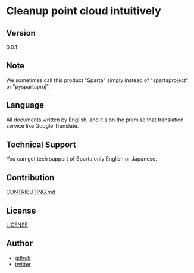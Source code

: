 # Cleanup point cloud intuitively

## Version

0.0.1

## Note

We sometimes call this product "Sparta" simply instead of "spartaproject" or "pyspartaproj".

## Language

All documents written by English, and it's on the premise that translation service like Google Translate.

## Technical Support

You can get tech support of Sparta only English or Japanese.

## Contribution

[CONTRIBUTING.md](CONTRIBUTING.md)

## License

[LICENSE](LICENSE)

## Author

- [github](https://github.com/lyoutakoduka)
- [twitter](https://twitter.com/lyouta_koduka)
